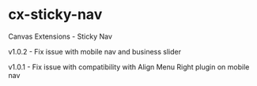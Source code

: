 cx-sticky-nav
=============

Canvas Extensions - Sticky Nav

v1.0.2 - Fix issue with mobile nav and business slider

v1.0.1 - Fix issue with compatibility with Align Menu Right plugin on mobile nav
